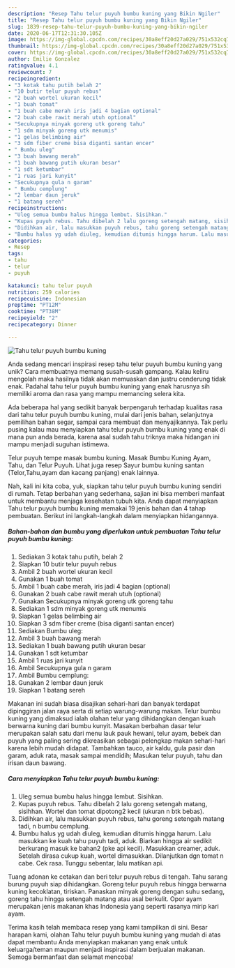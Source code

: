 ```yaml
---
description: "Resep Tahu telur puyuh bumbu kuning yang Bikin Ngiler"
title: "Resep Tahu telur puyuh bumbu kuning yang Bikin Ngiler"
slug: 1839-resep-tahu-telur-puyuh-bumbu-kuning-yang-bikin-ngiler
date: 2020-06-17T12:31:30.105Z
image: https://img-global.cpcdn.com/recipes/30a8eff20d27a029/751x532cq70/tahu-telur-puyuh-bumbu-kuning-foto-resep-utama.jpg
thumbnail: https://img-global.cpcdn.com/recipes/30a8eff20d27a029/751x532cq70/tahu-telur-puyuh-bumbu-kuning-foto-resep-utama.jpg
cover: https://img-global.cpcdn.com/recipes/30a8eff20d27a029/751x532cq70/tahu-telur-puyuh-bumbu-kuning-foto-resep-utama.jpg
author: Emilie Gonzalez
ratingvalue: 4.1
reviewcount: 7
recipeingredient:
- "3 kotak tahu putih belah 2"
- "10 butir telur puyuh rebus"
- "2 buah wortel ukuran kecil"
- "1 buah tomat"
- "1 buah cabe merah iris jadi 4 bagian optional"
- "2 buah cabe rawit merah utuh optional"
- "Secukupnya minyak goreng utk goreng tahu"
- "1 sdm minyak goreng utk menumis"
- "1 gelas belimbing air"
- "3 sdm fiber creme bisa diganti santan encer"
- " Bumbu uleg"
- "3 buah bawang merah"
- "1 buah bawang putih ukuran besar"
- "1 sdt ketumbar"
- "1 ruas jari kunyit"
- "Secukupnya gula n garam"
- " Bumbu cemplung"
- "2 lembar daun jeruk"
- "1 batang sereh"
recipeinstructions:
- "Uleg semua bumbu halus hingga lembut. Sisihkan."
- "Kupas puyuh rebus. Tahu dibelah 2 lalu goreng setengah matang, sisihhan. Wortel dan tomat dipotong2 kecil (ukuran n btk bebas)."
- "Didihkan air, lalu masukkan puyuh rebus, tahu goreng setengah matang tadi, n bumbu cemplung."
- "Bumbu halus yg udah diuleg, kemudian ditumis hingga harum. Lalu masukkan ke kuah tahu puyuh tadi, aduk. Biarkan hingga air sedikit berkurang masuk ke bahan2 (pke api kecil). Masukkan creamer, aduk. Setelah dirasa cukup kuah, wortel dimasukkan. Dilanjutkan dgn tomat n cabe. Cek rasa. Tunggu sebentar, lalu matikan api."
categories:
- Resep
tags:
- tahu
- telur
- puyuh

katakunci: tahu telur puyuh 
nutrition: 259 calories
recipecuisine: Indonesian
preptime: "PT12M"
cooktime: "PT38M"
recipeyield: "2"
recipecategory: Dinner

---
```



![Tahu telur puyuh bumbu kuning](https://img-global.cpcdn.com/recipes/30a8eff20d27a029/751x532cq70/tahu-telur-puyuh-bumbu-kuning-foto-resep-utama.jpg)

Anda sedang mencari inspirasi resep tahu telur puyuh bumbu kuning yang unik? Cara membuatnya memang susah-susah gampang. Kalau keliru mengolah maka hasilnya tidak akan memuaskan dan justru cenderung tidak enak. Padahal tahu telur puyuh bumbu kuning yang enak harusnya sih memiliki aroma dan rasa yang mampu memancing selera kita.

Ada beberapa hal yang sedikit banyak berpengaruh terhadap kualitas rasa dari tahu telur puyuh bumbu kuning, mulai dari jenis bahan, selanjutnya pemilihan bahan segar, sampai cara membuat dan menyajikannya. Tak perlu pusing kalau mau menyiapkan tahu telur puyuh bumbu kuning yang enak di mana pun anda berada, karena asal sudah tahu triknya maka hidangan ini mampu menjadi suguhan istimewa.

Telur puyuh tempe masak bumbu kuning. Masak Bumbu Kuning Ayam, Tahu, dan Telur Puyuh. Lihat juga resep Sayur bumbu kuning santan (Telor,Tahu,ayam dan kacang panjang) enak lainnya.


Nah, kali ini kita coba, yuk, siapkan tahu telur puyuh bumbu kuning sendiri di rumah. Tetap berbahan yang sederhana, sajian ini bisa memberi manfaat untuk membantu menjaga kesehatan tubuh kita. Anda dapat menyiapkan Tahu telur puyuh bumbu kuning memakai 19 jenis bahan dan 4 tahap pembuatan. Berikut ini langkah-langkah dalam menyiapkan hidangannya.

<!--inarticleads1-->

##### Bahan-bahan dan bumbu yang diperlukan untuk pembuatan Tahu telur puyuh bumbu kuning:

1. Sediakan 3 kotak tahu putih, belah 2
1. Siapkan 10 butir telur puyuh rebus
1. Ambil 2 buah wortel ukuran kecil
1. Gunakan 1 buah tomat
1. Ambil 1 buah cabe merah, iris jadi 4 bagian (optional)
1. Gunakan 2 buah cabe rawit merah utuh (optional)
1. Gunakan Secukupnya minyak goreng utk goreng tahu
1. Sediakan 1 sdm minyak goreng utk menumis
1. Siapkan 1 gelas belimbing air
1. Siapkan 3 sdm fiber creme (bisa diganti santan encer)
1. Sediakan  Bumbu uleg:
1. Ambil 3 buah bawang merah
1. Sediakan 1 buah bawang putih ukuran besar
1. Gunakan 1 sdt ketumbar
1. Ambil 1 ruas jari kunyit
1. Ambil Secukupnya gula n garam
1. Ambil  Bumbu cemplung:
1. Gunakan 2 lembar daun jeruk
1. Siapkan 1 batang sereh


Makanan ini sudah biasa disajikan sehari-hari dan banyak terdapat dipinggiran jalan raya serta di setiap warung-warung makan. Telur bumbu kuning yang dimaksud ialah olahan telur yang dihidangkan dengan kuah berwarna kuning dari bumbu kunyit. Masakan berbahan dasar telur merupakan salah satu dari menu lauk pauk hewani, telur ayam, bebek dan puyuh yang paling sering dikreasikan sebagai pelengkap makan sehari-hari karena lebih mudah didapat. Tambahkan tauco, air kaldu, gula pasir dan garam, aduk rata, masak sampai mendidih; Masukan telur puyuh, tahu dan irisan daun bawang. 

<!--inarticleads2-->

##### Cara menyiapkan Tahu telur puyuh bumbu kuning:

1. Uleg semua bumbu halus hingga lembut. Sisihkan.
1. Kupas puyuh rebus. Tahu dibelah 2 lalu goreng setengah matang, sisihhan. Wortel dan tomat dipotong2 kecil (ukuran n btk bebas).
1. Didihkan air, lalu masukkan puyuh rebus, tahu goreng setengah matang tadi, n bumbu cemplung.
1. Bumbu halus yg udah diuleg, kemudian ditumis hingga harum. Lalu masukkan ke kuah tahu puyuh tadi, aduk. Biarkan hingga air sedikit berkurang masuk ke bahan2 (pke api kecil). Masukkan creamer, aduk. Setelah dirasa cukup kuah, wortel dimasukkan. Dilanjutkan dgn tomat n cabe. Cek rasa. Tunggu sebentar, lalu matikan api.


Tuang adonan ke cetakan dan beri telur puyuh rebus di tengah. Tahu sarang burung puyuh siap dihidangkan. Goreng telur puyuh rebus hingga berwarna kuning kecoklatan, tiriskan. Panaskan minyak goreng dengan suhu sedang, goreng tahu hingga setengah matang atau asal berkulit. Opor ayam merupakan jenis makanan khas Indonesia yang seperti rasanya mirip kari ayam. 

Terima kasih telah membaca resep yang kami tampilkan di sini. Besar harapan kami, olahan Tahu telur puyuh bumbu kuning yang mudah di atas dapat membantu Anda menyiapkan makanan yang enak untuk keluarga/teman maupun menjadi inspirasi dalam berjualan makanan. Semoga bermanfaat dan selamat mencoba!
